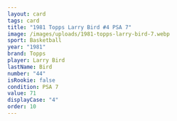 ```yaml
---
layout: card
tags: card
title: "1981 Topps Larry Bird #4 PSA 7"
image: /images/uploads/1981-topps-larry-bird-7.webp
sport: Basketball
year: "1981"
brand: Topps
player: Larry Bird
lastName: Bird
number: "44"
isRookie: false
condition: PSA 7
value: 71
displayCase: "4"
order: 10
---
```

